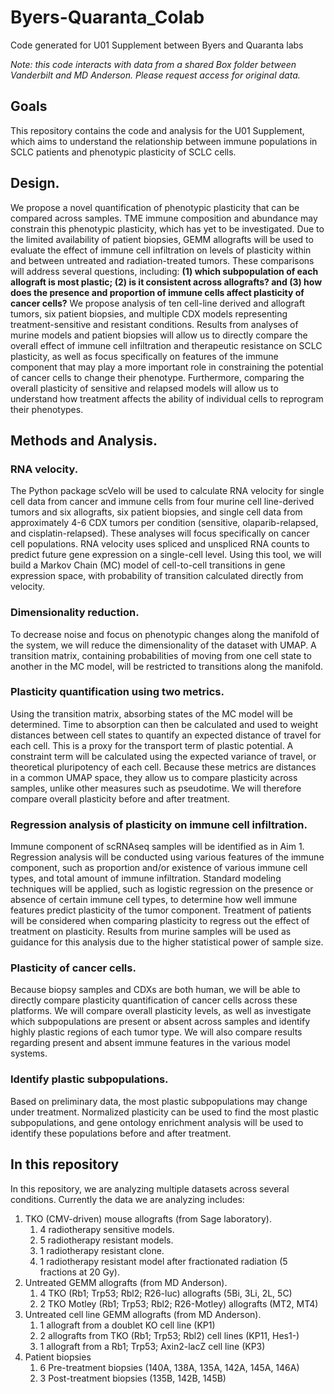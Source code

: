 # Byers-Quaranta_Colab
 Code generated for U01 Supplement between Byers and Quaranta labs

*Note: this code interacts with data from a shared Box folder between Vanderbilt and MD Anderson. Please request access for original data.*

## Goals
This repository contains the code and analysis for the U01 Supplement, which aims to understand the relationship between immune populations in SCLC patients and phenotypic plasticity of SCLC cells. 

## Design. 
We propose a novel quantification of phenotypic plasticity that can be compared across samples. TME immune composition and abundance may constrain this phenotypic plasticity, which has yet to be investigated. Due to the limited availability of patient biopsies, GEMM allografts will be used to evaluate the effect of immune cell infiltration on levels of plasticity within and between untreated and radiation-treated tumors. These comparisons will address several questions, including: **(1) which subpopulation of each allograft is most plastic; (2) is it consistent across allografts? and (3) how does the presence and proportion of immune cells affect plasticity of cancer cells?** We propose analysis of ten cell-line derived and allograft tumors, six patient biopsies, and multiple CDX models representing treatment-sensitive and resistant conditions. Results from analyses of murine models and patient biopsies will allow us to directly compare the overall effect of immune cell infiltration and therapeutic resistance on SCLC plasticity, as well as focus specifically on features of the immune component that may play a more important role in constraining the potential of cancer cells to change their phenotype. Furthermore, comparing the overall plasticity of sensitive and relapsed models will allow us to understand how treatment affects the ability of individual cells to reprogram their phenotypes. 
## Methods and Analysis. 
### RNA velocity. 
The Python package scVelo will be used to calculate RNA velocity for single cell data from cancer and immune cells from four murine cell line-derived tumors and six allografts, six patient biopsies, and single cell data from approximately 4-6 CDX tumors per condition (sensitive, olaparib-relapsed, and cisplatin-relapsed). These analyses will focus specifically on cancer cell populations. RNA velocity uses spliced and unspliced RNA counts to predict future gene expression on a single-cell level. Using this tool, we will build a Markov Chain (MC) model of cell-to-cell transitions in gene expression space, with probability of transition calculated directly from velocity.
### Dimensionality reduction. 
To decrease noise and focus on phenotypic changes along the manifold of the system, we will reduce the dimensionality of the dataset with UMAP. A transition matrix, containing probabilities of moving from one cell state to another in the MC model, will be restricted to transitions along the manifold. 
### Plasticity quantification using two metrics. 
Using the transition matrix, absorbing states of the MC model will be determined. Time to absorption can then be calculated and used to weight distances between cell states to quantify an expected distance of travel for each cell. This is a proxy for the transport term of plastic potential. A constraint term will be calculated using the expected variance of travel, or theoretical pluripotency of each cell. Because these metrics are distances in a common UMAP space, they allow us to compare plasticity across samples, unlike other measures such as pseudotime. We will therefore compare overall plasticity before and after treatment.
### Regression analysis of plasticity on immune cell infiltration. 
Immune component of scRNAseq samples will be identified as in Aim 1. Regression analysis will be conducted using various features of the immune component, such as proportion and/or existence of various immune cell types, and total amount of immune infiltration. Standard modeling techniques will be applied, such as logistic regression on the presence or absence of certain immune cell types, to determine how well immune features predict plasticity of the tumor component. Treatment of patients will be considered when comparing plasticity to regress out the effect of treatment on plasticity. Results from murine samples will be used as guidance for this analysis due to the higher statistical power of sample size.
### Plasticity of cancer cells. 
Because biopsy samples and CDXs are both human, we will be able to directly compare plasticity quantification of cancer cells across these platforms. We will compare overall plasticity levels, as well as investigate which subpopulations are present or absent across samples and identify highly plastic regions of each tumor type. We will also compare results regarding present and absent immune features in the various model systems.
### Identify plastic subpopulations. 
Based on preliminary data, the most plastic subpopulations may change under treatment. Normalized plasticity can be used to find the most plastic subpopulations, and gene ontology enrichment analysis will be used to identify these populations before and after treatment.

## In this repository
In this repository, we are analyzing multiple datasets across several conditions. Currently the data we are analyzing includes:

1. TKO (CMV-driven) mouse allografts (from Sage laboratory).  
    1. 4 radiotherapy sensitive models.
    2. 5 radiotherapy resistant models.
    3. 1 radiotherapy resistant clone.
    4. 1 radiotherapy resistant model after fractionated radiation (5 fractions at 20 Gy).
2. Untreated GEMM allografts (from MD Anderson).
    1. 4 TKO (Rb1; Trp53; Rbl2; R26-luc) allografts (5Bi, 3Li, 2L, 5C)
    2. 2 TKO Motley (Rb1; Trp53; Rbl2; R26-Motley) allografts (MT2, MT4)
3. Untreated cell line GEMM allografts (from MD Anderson).
    1. 1 allograft from a doublet KO cell line (KP1)
    2. 2 allografts from TKO (Rb1; Trp53; Rbl2) cell lines (KP11, Hes1-)
    3. 1 allograft from a Rb1; Trp53; Axin2-lacZ cell line (KP3)
4. Patient biopsies
    1. 6 Pre-treatment biopsies (140A, 138A, 135A, 142A, 145A, 146A)
    2. 3 Post-treatment biopsies (135B, 142B, 145B)
